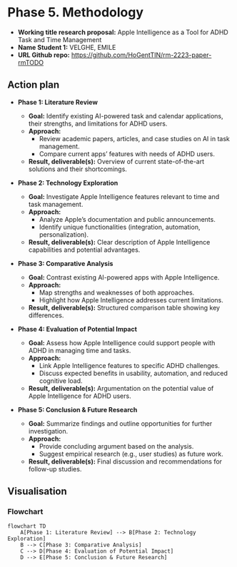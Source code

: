 # Phase 5. Methodology

- **Working title research proposal:** Apple Intelligence as a Tool for ADHD Task and Time Management  
- **Name Student 1:** VELGHE, EMILE  
- **URL Github repo:** <https://github.com/HoGentTIN/rm-2223-paper-rmTODO>  

## Action plan

- **Phase 1: Literature Review**  
  - **Goal:** Identify existing AI-powered task and calendar applications, their strengths, and limitations for ADHD users.  
  - **Approach:**  
    - Review academic papers, articles, and case studies on AI in task management.  
    - Compare current apps’ features with needs of ADHD users.  
  - **Result, deliverable(s):** Overview of current state-of-the-art solutions and their shortcomings.  

- **Phase 2: Technology Exploration**  
  - **Goal:** Investigate Apple Intelligence features relevant to time and task management.  
  - **Approach:**  
    - Analyze Apple’s documentation and public announcements.  
    - Identify unique functionalities (integration, automation, personalization).  
  - **Result, deliverable(s):** Clear description of Apple Intelligence capabilities and potential advantages.  

- **Phase 3: Comparative Analysis**  
  - **Goal:** Contrast existing AI-powered apps with Apple Intelligence.  
  - **Approach:**  
    - Map strengths and weaknesses of both approaches.  
    - Highlight how Apple Intelligence addresses current limitations.  
  - **Result, deliverable(s):** Structured comparison table showing key differences.  

- **Phase 4: Evaluation of Potential Impact**  
  - **Goal:** Assess how Apple Intelligence could support people with ADHD in managing time and tasks.  
  - **Approach:**  
    - Link Apple Intelligence features to specific ADHD challenges.  
    - Discuss expected benefits in usability, automation, and reduced cognitive load.  
  - **Result, deliverable(s):** Argumentation on the potential value of Apple Intelligence for ADHD users.  

- **Phase 5: Conclusion & Future Research**  
  - **Goal:** Summarize findings and outline opportunities for further investigation.  
  - **Approach:**  
    - Provide concluding argument based on the analysis.  
    - Suggest empirical research (e.g., user studies) as future work.  
  - **Result, deliverable(s):** Final discussion and recommendations for follow-up studies.  

## Visualisation

### Flowchart
```mermaid
flowchart TD
    A[Phase 1: Literature Review] --> B[Phase 2: Technology Exploration]
    B --> C[Phase 3: Comparative Analysis]
    C --> D[Phase 4: Evaluation of Potential Impact]
    D --> E[Phase 5: Conclusion & Future Research]
